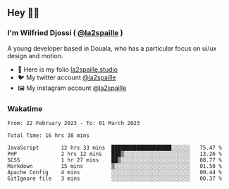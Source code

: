 ## Hey 👋🏾
### I'm Wilfried Djossi ( <a href="https://twitter.com/la2spaille/" target="_blank">@la2spaille</a> )
A young developer based in Douala, who has a particular focus on ui/ux design and motion.

- 🎨 Here is my folio [la2spaille.studio](https://la2spaille.studio/)
- 🐦 My twitter account [@la2spaille](https://twitter.com/la2spaille/)
- 🖼 My instagram account [@la2spaille](https://www.instagram.com/la2spaille/)

### Wakatime
<!--START_SECTION:waka-->

```text
From: 22 February 2023 - To: 01 March 2023

Total Time: 16 hrs 38 mins

JavaScript       12 hrs 33 mins  ███████████████████░░░░░░   75.47 %
PHP              2 hrs 12 mins   ███▒░░░░░░░░░░░░░░░░░░░░░   13.26 %
SCSS             1 hr 27 mins    ██▒░░░░░░░░░░░░░░░░░░░░░░   08.77 %
Markdown         15 mins         ▒░░░░░░░░░░░░░░░░░░░░░░░░   01.50 %
Apache Config    4 mins          ░░░░░░░░░░░░░░░░░░░░░░░░░   00.44 %
GitIgnore file   3 mins          ░░░░░░░░░░░░░░░░░░░░░░░░░   00.37 %
```

<!--END_SECTION:waka-->
<!--
**la2spaille/la2spaille** is a ✨ _special_ ✨ repository because its `README.md` (this file) appears on your GitHub profile.

Here are some ideas to get you started:

- 🔭 I’m currently working on ...
- 🌱 I’m currently learning ...
- 👯 I’m looking to collaborate on ...
- 🤔 I’m looking for help with ...
- 💬 Ask me about ...
- 📫 How to reach me: ...
- 😄 Pronouns: ...
- ⚡ Fun fact: ...
-->
